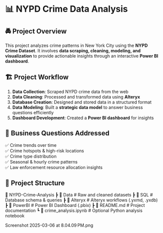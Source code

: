 # 📊 NYPD Crime Data Analysis  

## 🚔 Project Overview  
This project analyzes crime patterns in New York City using the **NYPD Crime Dataset**. It involves **data scraping, cleaning, modeling, and visualization** to provide actionable insights through an interactive **Power BI dashboard**.  

## 🏗️ Project Workflow  
1. **Data Collection**: Scraped NYPD crime data from the web  
2. **Data Cleaning**: Processed and transformed data using **Alteryx**  
3. **Database Creation**: Designed and stored data in a structured format  
4. **Data Modeling**: Built a **strategic data model** to answer business questions efficiently  
5. **Dashboard Development**: Created a **Power BI dashboard** for insights  

## 🎯 Business Questions Addressed  
✅ Crime trends over time  
✅ Crime hotspots & high-risk locations  
✅ Crime type distribution  
✅ Seasonal & hourly crime patterns  
✅ Law enforcement resource allocation insights  

## 📂 Project Structure  
📁 NYPD-Crime-Analysis
┣ 📂 Data # Raw and cleaned datasets
┣ 📂 SQL # Database schema & queries
┣ 📂 Alteryx # Alteryx workflows (.yxmd, .yxdb)
┣ 📂 PowerBI # Power BI Dashboard (.pbix)
┣ 📜 README.md # Project documentation
┗ 📜 crime_analysis.ipynb # Optional Python analysis notebook

Screenshot 2025-03-06 at 8.04.09 PM.png
